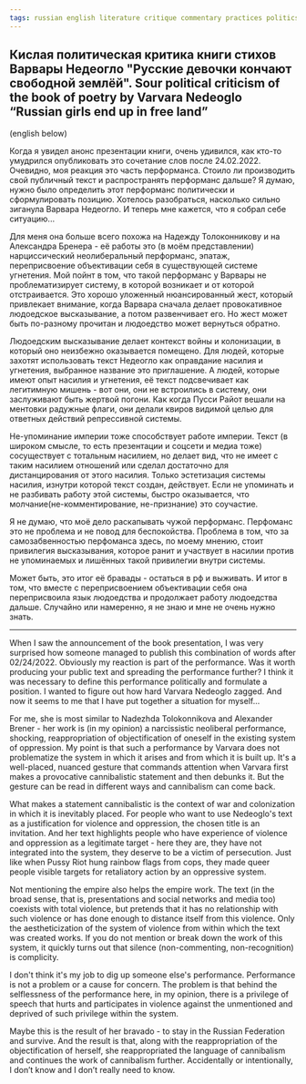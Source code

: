 ```yaml
---
tags: russian english literature critique commentary practices politics poetry
---
```


## Кислая политическая критика книги стихов Варвары Недеогло "Русские девочки кончают свободной землёй". Sour political criticism of the book of poetry by Varvara Nedeoglo “Russian girls end up in free land”

(english below)

Когда я увидел анонс презентации книги, очень удивился, как кто-то умудрился опубликовать это сочетание слов после 24.02.2022. Очевидно, моя реакция это часть перформанса. Стоило ли производить свой публичный текст и распространять перформанс дальше? Я думаю, нужно было определить этот перформанс политически и сформулировать позицию. Хотелось разобраться, насколько сильно зиганула Варвара Недеогло. И теперь мне кажется, что я собрал себе ситуацию...

Для меня она больше всего похожа на Надежду Толоконникову и на Александра Бренера - её работы это (в моём представлении) нарциссический неолиберальный перформанс, эпатаж, переприсвоение объективации себя в существующей системе угнетения. Мой пойнт в том, что такой перформанс у Варвары не проблематизирует систему, в которой возникает и от которой отстраивается. Это хорошо уложенный нюансированный жест, который привлекает внимание, когда Варвара сначала делает провокативное людоедское высказывание, а потом развенчивает его. Но жест может быть по-разному прочитан и людоедство может вернуться обратно. 

Людоедским высказывание делает контекст войны и колонизации, в который оно неизбежно оказывается помещено. Для людей, которые захотят использовать текст Недеогло как оправдание насилия и угнетения, выбранное название это приглашение. А людей, которые имеют опыт насилия и угнетения, её текст подсвечивает как легитимную мишень - вот они, они не встроились в систему, они заслуживают быть жертвой погони. Как когда Пусси Райот вешали на ментовки радужные флаги, они делали квиров видимой целью для ответных действий репрессивной системы. 

Не-упоминание империи тоже способствует работе империи. Текст (в широком смысле, то есть презентации и соцсети и медиа тоже) сосуществует с тотальным насилием, но делает вид, что не имеет с таким насилием отношений или сделал достаточно для дистанцирования от этого насилия. Только эстетизация системы насилия, изнутри которой текст создан, действует. Если не упоминать и не разбивать работу этой системы, быстро оказывается, что молчание(не-комментирование, не-признание) это соучастие. 

Я не думаю, что моё дело раскапывать чужой перформанс. Перфоманс это не проблема и не повод для беспокойства. Проблема в том, что за самозабвенностью перфоманса здесь, по моему мнению, стоит привилегия высказывания, которое ранит и участвует в насилии против не упоминаемых и лишённых такой привилегии внутри системы. 

Может быть, это итог её бравады - остаться в рф и выживать. И итог в том, что вместе с переприсвоением объективации себя она переприсвоила язык людоедства и продолжает работу людоедства дальше. Случайно или намеренно, я не знаю и мне не очень нужно знать.

---

When I saw the announcement of the book presentation, I was very surprised how someone managed to publish this combination of words after 02/24/2022. Obviously my reaction is part of the performance. Was it worth producing your public text and spreading the performance further? I think it was necessary to define this performance politically and formulate a position. I wanted to figure out how hard Varvara Nedeoglo zagged. And now it seems to me that I have put together a situation for myself...

For me, she is most similar to Nadezhda Tolokonnikova and Alexander Brener - her work is (in my opinion) a narcissistic neoliberal performance, shocking, reappropriation of objectification of oneself in the existing system of oppression. My point is that such a performance by Varvara does not problematize the system in which it arises and from which it is built up. It's a well-placed, nuanced gesture that commands attention when Varvara first makes a provocative cannibalistic statement and then debunks it. But the gesture can be read in different ways and cannibalism can come back.

What makes a statement cannibalistic is the context of war and colonization in which it is inevitably placed. For people who want to use Nedeoglo's text as a justification for violence and oppression, the chosen title is an invitation. And her text highlights people who have experience of violence and oppression as a legitimate target - here they are, they have not integrated into the system, they deserve to be a victim of persecution. Just like when Pussy Riot hung rainbow flags from cops, they made queer people visible targets for retaliatory action by an oppressive system.

Not mentioning the empire also helps the empire work. The text (in the broad sense, that is, presentations and social networks and media too) coexists with total violence, but pretends that it has no relationship with such violence or has done enough to distance itself from this violence. Only the aestheticization of the system of violence from within which the text was created works. If you do not mention or break down the work of this system, it quickly turns out that silence (non-commenting, non-recognition) is complicity.

I don't think it's my job to dig up someone else's performance. Performance is not a problem or a cause for concern. The problem is that behind the selflessness of the performance here, in my opinion, there is a privilege of speech that hurts and participates in violence against the unmentioned and deprived of such privilege within the system.

Maybe this is the result of her bravado - to stay in the Russian Federation and survive. And the result is that, along with the reappropriation of the objectification of herself, she reappropriated the language of cannibalism and continues the work of cannibalism further. Accidentally or intentionally, I don’t know and I don’t really need to know.
